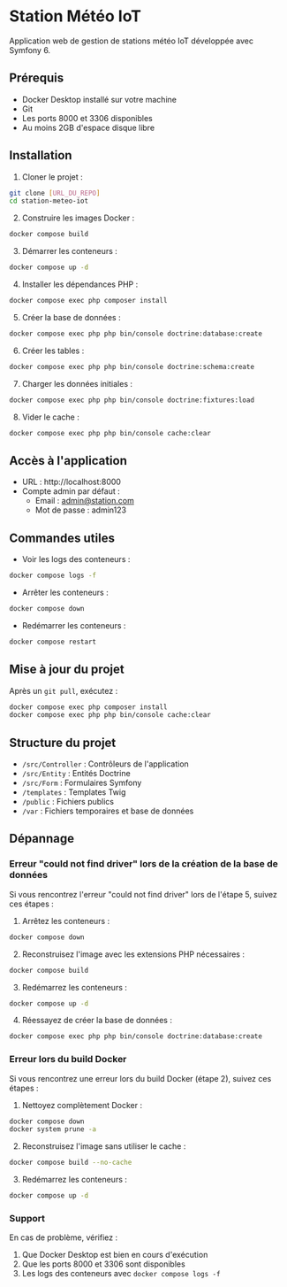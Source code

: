 # Station Météo IoT

Application web de gestion de stations météo IoT développée avec Symfony 6.

## Prérequis

- Docker Desktop installé sur votre machine
- Git
- Les ports 8000 et 3306 disponibles
- Au moins 2GB d'espace disque libre

## Installation

1. Cloner le projet :
```bash
git clone [URL_DU_REPO]
cd station-meteo-iot
```

2. Construire les images Docker :
```bash
docker compose build
```

3. Démarrer les conteneurs :
```bash
docker compose up -d
```

4. Installer les dépendances PHP :
```bash
docker compose exec php composer install
```

5. Créer la base de données :
```bash
docker compose exec php php bin/console doctrine:database:create
```

6. Créer les tables :
```bash
docker compose exec php php bin/console doctrine:schema:create
```

7. Charger les données initiales :
```bash
docker compose exec php php bin/console doctrine:fixtures:load
```

8. Vider le cache :
```bash
docker compose exec php php bin/console cache:clear
```

## Accès à l'application

- URL : http://localhost:8000
- Compte admin par défaut :
  - Email : admin@station.com
  - Mot de passe : admin123

## Commandes utiles

- Voir les logs des conteneurs :
```bash
docker compose logs -f
```

- Arrêter les conteneurs :
```bash
docker compose down
```

- Redémarrer les conteneurs :
```bash
docker compose restart
```

## Mise à jour du projet

Après un `git pull`, exécutez :
```bash
docker compose exec php composer install
docker compose exec php php bin/console cache:clear
```

## Structure du projet

- `/src/Controller` : Contrôleurs de l'application
- `/src/Entity` : Entités Doctrine
- `/src/Form` : Formulaires Symfony
- `/templates` : Templates Twig
- `/public` : Fichiers publics
- `/var` : Fichiers temporaires et base de données

## Dépannage

### Erreur "could not find driver" lors de la création de la base de données

Si vous rencontrez l'erreur "could not find driver" lors de l'étape 5, suivez ces étapes :

1. Arrêtez les conteneurs :
```bash
docker compose down
```

2. Reconstruisez l'image avec les extensions PHP nécessaires :
```bash
docker compose build
```

3. Redémarrez les conteneurs :
```bash
docker compose up -d
```

4. Réessayez de créer la base de données :
```bash
docker compose exec php php bin/console doctrine:database:create
```

### Erreur lors du build Docker

Si vous rencontrez une erreur lors du build Docker (étape 2), suivez ces étapes :

1. Nettoyez complètement Docker :
```bash
docker compose down
docker system prune -a
```

2. Reconstruisez l'image sans utiliser le cache :
```bash
docker compose build --no-cache
```

3. Redémarrez les conteneurs :
```bash
docker compose up -d
```

### Support

En cas de problème, vérifiez :
1. Que Docker Desktop est bien en cours d'exécution
2. Que les ports 8000 et 3306 sont disponibles
3. Les logs des conteneurs avec `docker compose logs -f` 